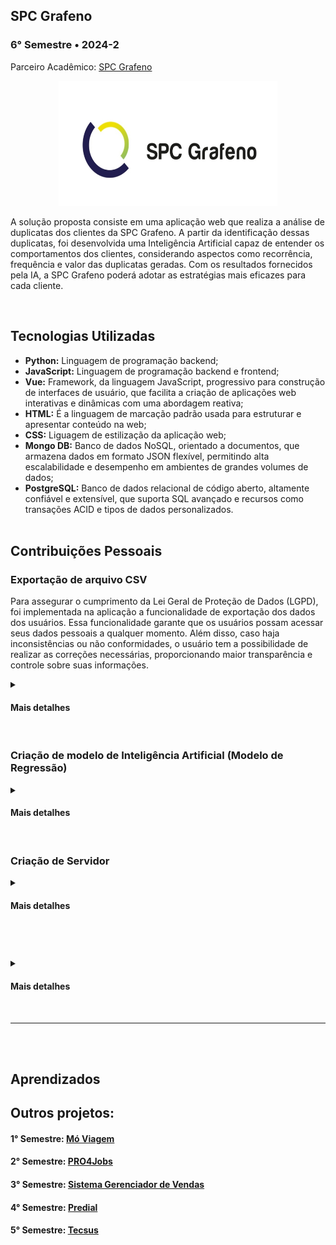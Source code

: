 ## SPC Grafeno
### 6° Semestre • 2024-2
<p>Parceiro Acadêmico: <a href="https://spcgrafeno.com.br/">SPC Grafeno</a></p>
<p align = "center"><img src= "Images/spc.jpeg" width="350" height="200"></p>
<p>A solução proposta consiste em uma aplicação web que realiza a análise de duplicatas dos clientes da SPC Grafeno. A partir da identificação dessas duplicatas, foi desenvolvida uma Inteligência Artificial capaz de entender os comportamentos dos clientes, considerando aspectos como recorrência, frequência e valor das duplicatas geradas. Com os resultados fornecidos pela IA, a SPC Grafeno poderá adotar as estratégias mais eficazes para cada cliente.</p>
<br>

## Tecnologias Utilizadas
* __Python:__ Linguagem de programação backend;
* __JavaScript:__ Linguagem de programação backend e frontend;
* __Vue:__ Framework, da linguagem JavaScript, progressivo para construção de interfaces de usuário, que facilita a criação de aplicações web interativas e dinâmicas com uma abordagem reativa;
* __HTML:__ É a linguagem de marcação padrão usada para estruturar e apresentar conteúdo na web;
* __CSS:__ Liguagem de estilização da aplicação web;
* __Mongo DB:__ Banco de dados NoSQL, orientado a documentos, que armazena dados em formato JSON flexível, permitindo alta escalabilidade e desempenho em ambientes de grandes volumes de dados;
* __PostgreSQL:__ Banco de dados relacional de código aberto, altamente confiável e extensível, que suporta SQL avançado e recursos como transações ACID e tipos de dados personalizados.
<br><br>

## Contribuições Pessoais
### Exportação de arquivo CSV
<p>Para assegurar o cumprimento da Lei Geral de Proteção de Dados (LGPD), foi implementada na aplicação a funcionalidade de exportação dos dados dos usuários. Essa funcionalidade garante que os usuários possam acessar seus dados pessoais a qualquer momento. Além disso, caso haja inconsistências ou não conformidades, o usuário tem a possibilidade de realizar as correções necessárias, proporcionando maior transparência e controle sobre suas informações.</p>
<details>
<summary><h4>Mais detalhes</h4></summary>
<p></p>
<br>

<p></p>

<p align = "center"><img src= "Images/" width="500" height="300"></p>
  
</details>
<br>

### Criação de modelo de Inteligência Artificial (Modelo de Regressão)
<p></p>
<details>
<summary><h4>Mais detalhes</h4></summary>
<p></p>
<br>

<p></p>

<p align = "center"><img src= "Images/" width="500" height="300"></p>
  
</details>
<br>

### Criação de Servidor
<p></p>
<details>
<summary><h4>Mais detalhes</h4></summary>
<p></p>
<br>

<p></p>

<p align = "center"><img src= "Images/" width="500" height="300"></p>
  
</details>
<br>

<br>

### 
<p></p>
<details>
<summary><h4>Mais detalhes</h4></summary>
<p></p>
<br>

<p></p>

<p align = "center"><img src= "Images/" width="500" height="300"></p>
  
</details>
<br>

<hr></hr>
<br><br>

## Aprendizados

## Outros projetos:

#### 1° Semestre: <a href="https://github.com/lucasetdasilva/PortifolioBancodeDados/blob/main/1Semestre/1Semestre.md">Mó Viagem</a>
#### 2° Semestre: <a href="https://github.com/lucasetdasilva/PortifolioBancodeDados/blob/main/2Semestre/2Semestre.md">PRO4Jobs</a>
#### 3° Semestre: <a href="https://github.com/lucasetdasilva/PortifolioBancodeDados/blob/main/3Semestre/3Semestre.md">Sistema Gerenciador de Vendas</a>
#### 4° Semestre: <a href="https://github.com/lucasetdasilva/PortifolioBancodeDados/blob/main/4Semestre/4Semestre.md">Predial</a>
#### 5° Semestre: <a href="https://github.com/lucasetdasilva/PortifolioBancodeDados/blob/main/5Semestre/5Semestre.md">Tecsus</a>
